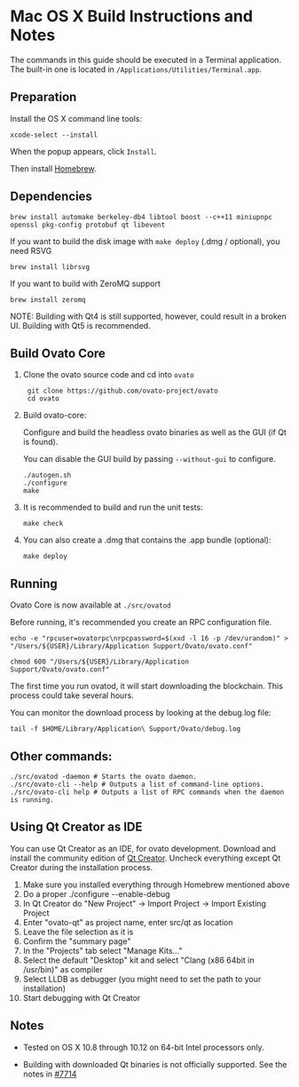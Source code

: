 Mac OS X Build Instructions and Notes
====================================
The commands in this guide should be executed in a Terminal application.
The built-in one is located in `/Applications/Utilities/Terminal.app`.

Preparation
-----------
Install the OS X command line tools:

`xcode-select --install`

When the popup appears, click `Install`.

Then install [Homebrew](https://brew.sh).

Dependencies
----------------------

    brew install automake berkeley-db4 libtool boost --c++11 miniupnpc openssl pkg-config protobuf qt libevent

If you want to build the disk image with `make deploy` (.dmg / optional), you need RSVG

    brew install librsvg

If you want to build with ZeroMQ support
    
    brew install zeromq

NOTE: Building with Qt4 is still supported, however, could result in a broken UI. Building with Qt5 is recommended.

Build Ovato Core
------------------------

1. Clone the ovato source code and cd into `ovato`

        git clone https://github.com/ovato-project/ovato
        cd ovato

2.  Build ovato-core:

    Configure and build the headless ovato binaries as well as the GUI (if Qt is found).

    You can disable the GUI build by passing `--without-gui` to configure.

        ./autogen.sh
        ./configure
        make

3.  It is recommended to build and run the unit tests:

        make check

4.  You can also create a .dmg that contains the .app bundle (optional):

        make deploy

Running
-------

Ovato Core is now available at `./src/ovatod`

Before running, it's recommended you create an RPC configuration file.

    echo -e "rpcuser=ovatorpc\nrpcpassword=$(xxd -l 16 -p /dev/urandom)" > "/Users/${USER}/Library/Application Support/Ovato/ovato.conf"

    chmod 600 "/Users/${USER}/Library/Application Support/Ovato/ovato.conf"

The first time you run ovatod, it will start downloading the blockchain. This process could take several hours.

You can monitor the download process by looking at the debug.log file:

    tail -f $HOME/Library/Application\ Support/Ovato/debug.log

Other commands:
-------

    ./src/ovatod -daemon # Starts the ovato daemon.
    ./src/ovato-cli --help # Outputs a list of command-line options.
    ./src/ovato-cli help # Outputs a list of RPC commands when the daemon is running.

Using Qt Creator as IDE
------------------------
You can use Qt Creator as an IDE, for ovato development.
Download and install the community edition of [Qt Creator](https://www.qt.io/download/).
Uncheck everything except Qt Creator during the installation process.

1. Make sure you installed everything through Homebrew mentioned above
2. Do a proper ./configure --enable-debug
3. In Qt Creator do "New Project" -> Import Project -> Import Existing Project
4. Enter "ovato-qt" as project name, enter src/qt as location
5. Leave the file selection as it is
6. Confirm the "summary page"
7. In the "Projects" tab select "Manage Kits..."
8. Select the default "Desktop" kit and select "Clang (x86 64bit in /usr/bin)" as compiler
9. Select LLDB as debugger (you might need to set the path to your installation)
10. Start debugging with Qt Creator

Notes
-----

* Tested on OS X 10.8 through 10.12 on 64-bit Intel processors only.

* Building with downloaded Qt binaries is not officially supported. See the notes in [#7714](https://github.com/bitcoin/bitcoin/issues/7714)
